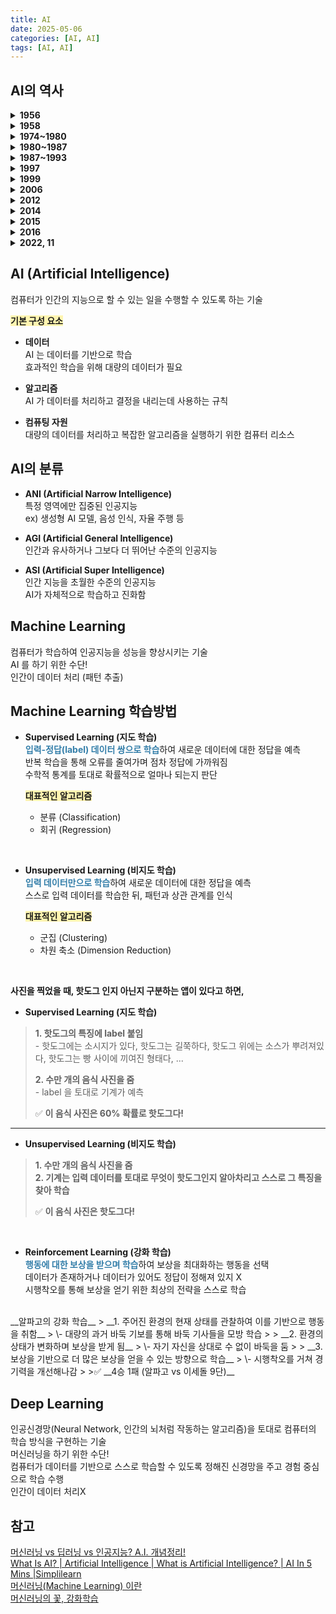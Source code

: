 ```yaml
---
title: AI
date: 2025-05-06
categories: [AI, AI]
tags: [AI, AI]
---
```


##  AI의 역사
<details>
    <summary><b>1956</b></summary>
    Dartmouth Conference 에서 <span style="color:#337ea9"><b>인공지능(AI)</b></span> 용어 처음 등장<br>
    <blockquote class="prompt-tip">
        <p>
            <b>기호주의 인공지능 패러다임</b><br>
            컴퓨터에 어떤 주제에 대한 사실과 규칙을 프로그래밍 하면 컴퓨터가 논리적인 추론을 생성할 수 있다!
        </p>
    </blockquote>
</details>

<details>
    <summary><b>1958</b></summary>
    Frank Rosenbaltt 가 <span style="color:#337ea9">최초의 신경망 모델 “퍼셉트론 (Perceptron)”</span> 발표
    <blockquote class="prompt-tip">
        <p>
            <b>연결주의 인공지능 패러다임</b><br>
            인간의 뇌는 신경망으로 들어오는 정보가 통과하는 뉴런간의 연결 강도를 조정함으로써 학습과 예측을 한다는 걸 본뜬 인공신경망도 더 이상 규칙과 사실을 프로그래밍할 필요없이 연상과 피드백을 통해 학습한다!
        </p>
    </blockquote>
</details>

<details>
    <summary><b>1974~1980</b></summary>
    <span style="color:#337ea9"><b>1차 인공지능 겨울</b></span><br>
    엄청난 양의 프로그래밍 시간과 연산력이 필요했던 연구에 컴퓨터의 연산 능력과 메모리의 성능이 충분하지 않았고 신경망 연구에 심각한 제약이 드러남
</details>

<details>
    <summary><b>1980~1987</b></summary>
    <span style="color:#337ea9">전문가 시스템 등장</span><br>
    <blockquote class="prompt-info">
        <p>
            <b>전문가 시스템</b><br>
            인간의 전문적인 지식을 정리하여 컴퓨터에 입력하고 일반인도 전문적인 지식을 이용할 수 있도록 하는 시스템
        </p>
    </blockquote>
</details>  

<details>
    <summary><b>1987~1993</b></summary>
    <span style="color:#337ea9"><b>2차 인공지능 겨울</b></span><br>
    고가의 하드웨어에 의존해야 했던 전문가 시스템이 저렴한 개인용 컴퓨터의 등장으로 경쟁력을 잃게 되고 인공신경망 분야에서도 기울기 소실 문제로 학습이 제대로 이루어지지 않는 경우 多
</details> 

<details>
    <summary><b>1997</b></summary>
    IBM 의 딥블루가 세계 체스 챔피언 Garry Kasparov 를 이김
</details> 

<details>
    <summary><b>1999</b></summary>
    NVIDIA 가 GeForce 256 을 출시하며 GPU 개념이 퍼지기 시작

</details> 

<details>
    <summary><b>2006</b></summary>
    Geoffrey Hinton 이 “심층 신뢰 신경망(DBN)” 이라는 딥러닝에 매우 효과적인 알고리즘 논문 발표<br>
    <span style="color:#337ea9"><b>딥러닝(Deep Learning)</b></span> 용어가 본격적으로 사용되기 시작
</details> 

<details>
    <summary><b>2012</b></summary>
    AlexNet이 이미지 인식 경진 대회에서 우승으로 <span style="color:#337ea9">딥러닝 시대 개막</span>
    <blockquote class="prompt-info">
        <p>
            <b>AlexNet</b><br>
            딥러닝을 활용하여 자체적으로 이미지 인식하는 컴퓨터
        </p>
    </blockquote>
</details> 

<details>
    <summary><b>2014</b></summary>
    Ian Goodfellow 의 <span style="color:#337ea9"><b>GAN(Generative Adversarial Network)</b></span> 발표
</details> 

<details>
    <summary><b>2015</b></summary>
    OpenAI 창립
</details> 

<details>
    <summary><b>2016</b></summary>
    구글 딥마인드의 알파고가 바둑 기사 이세돌 9단을 이김
</details> 

<details>
    <summary><b>2022, 11</b></summary>
    OpenAI 의 ChatGPT 출시
</details> 


## AI (Artificial Intelligence)
컴퓨터가 인간의 지능으로 할 수 있는 일을 수행할 수 있도록 하는 기술

<span style="background-color: #fff5b1">__기본 구성 요소__</span>
- __데이터__  
AI 는 데이터를 기반으로 학습  
효과적인 학습을 위해 대량의 데이터가 필요  

- __알고리즘__  
AI 가 데이터를 처리하고 결정을 내리는데 사용하는 규칙  

- __컴퓨팅 자원__  
대량의 데이터를 처리하고 복잡한 알고리즘을 실행하기 위한 컴퓨터 리소스  


##  AI의 분류
- __ANI (Artificial Narrow Intelligence)__  
특정 영역에만 집중된 인공지능  
ex) 생성형 AI 모델, 음성 인식, 자율 주행 등

- __AGI (Artificial General Intelligence)__  
인간과 유사하거나 그보다 더 뛰어난 수준의 인공지능

- __ASI (Artificial Super Intelligence)__  
인간 지능을 초월한 수준의 인공지능  
AI가 자체적으로 학습하고 진화함  


##  Machine Learning
컴퓨터가 학습하여 인공지능을 성능을 향상시키는 기술  
AI 를 하기 위한 수단!  
인간이 데이터 처리 (패턴 추출)  


##  Machine Learning 학습방법
- __Supervised Learning (지도 학습)__  
<span style="color:#337ea9">__입력-정답(label) 데이터 쌍으로 학습__</span>하여 새로운 데이터에 대한 정답을 예측  
반복 학습을 통해 오류를 줄여가며 점차 정답에 가까워짐  
수학적 통계를 토대로 확률적으로 얼마나 되는지 판단  

    <span style="background-color: #fff5b1"><b>대표적인 알고리즘</b></span>
    - 분류 (Classification)  
    - 회귀 (Regression)  
<br>

- __Unsupervised Learning (비지도 학습)__   
<span style="color:#337ea9">__입력 데이터만으로 학습__</span>하여 새로운 데이터에 대한 정답을 예측  
스스로 입력 데이터를 학습한 뒤, 패턴과 상관 관계를 인식  

    <span style="background-color: #fff5b1"><b>대표적인 알고리즘</b></span>
    - 군집 (Clustering)  
    - 차원 축소 (Dimension Reduction)  
<br>

<b>사진을 찍었을 때, 핫도그 인지 아닌지 구분하는 앱이 있다고 하면,</b>
- <b>Supervised Learning (지도 학습)</b>
> __1. 핫도그의 특징에 label 붙임__  
>     - 핫도그에는 소시지가 있다, 핫도그는 길쭉하다, 핫도그 위에는 소스가 뿌려져있다, 핫도그는 빵 사이에 끼여진 형태다, ...  
>
> __2. 수만 개의 음식 사진을 줌__  
>       - label 을 토대로 기계가 예측     
>
> ✅ __이 음식 사진은 60% 확률로 핫도그다!__  

---

- __Unsupervised Learning (비지도 학습)__
> __1. 수만 개의 음식 사진을 줌__  
> __2. 기계는 입력 데이터를 토대로 무엇이 핫도그인지 알아차리고 스스로 그 특징을 찾아 학습__  
>
> ✅ __이 음식 사진은 핫도그다!__  

<br>

- __Reinforcement Learning (강화 학습)__   
<span style="color:#337ea9">__행동에 대한 보상을 받으며 학습__</span>하여 보상을 최대화하는 행동을 선택  
데이터가 존재하거나 데이터가 있어도 정답이 정해져 있지 X  
시행착오를 통해 보상을 얻기 위한 최상의 전략을 스스로 학습  
<br>
__알파고의 강화 학습__
> __1. 주어진 환경의 현재 상태를 관찰하여 이를 기반으로 행동을 취함__  
>    \- 대량의 과거 바둑 기보를 통해 바둑 기사들을 모방 학습  
> 
> __2. 환경의 상태가 변화하며 보상을 받게 됨__  
>    \- 자기 자신을 상대로 수 없이 바둑을 둠  
>
> __3. 보상을 기반으로 더 많은 보상을 얻을 수 있는 방향으로 학습__   
>     \- 시행착오를 거쳐 경기력을 개선해나감  
>
>✅ __4승 1패 (알파고 vs 이세돌 9단)__


##  Deep Learning
인공신경망(Neural Network, 인간의 뇌처럼 작동하는 알고리즘)을 토대로 컴퓨터의 학습 방식을 구현하는 기술  
머신러닝을 하기 위한 수단!  
컴퓨터가 데이터를 기반으로 스스로 학습할 수 있도록 정해진 신경망을 주고 경험 중심으로 학습 수행  
인간이 데이터 처리X  


##  참고
[머신러닝 vs 딥러닝 vs 인공지능? A.I. 개념정리!](https://youtu.be/arbbhHyRP90?si=Fhj7DNO5lycJgXvE)  
[What Is AI? | Artificial Intelligence | What is Artificial Intelligence? | AI In 5 Mins |Simplilearn](https://youtu.be/ad79nYk2keg?si=4JAJcShRYITElKvB)  
[머신러닝(Machine Learning) 이란](https://modulabs.co.kr/blog/machine-learning)  
[머신러닝의 꽃, 강화학습](https://brunch.co.kr/@namujini/22)  
